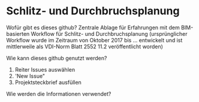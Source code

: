 # Schlitz- und Durchbruchsplanung
Wofür gibt es dieses github?
Zentrale Ablage für Erfahrungen mit dem BIM-basierten Workflow für Schlitz- und Durchbruchsplanung (ursprünglicher Workflow wurde im Zeitraum von Oktober 2017 bis ... entwickelt und ist mittlerweile als VDI-Norm Blatt 2552 11.2 veröffentlicht worden)

Wie kann dieses github genutzt werden?
1. Reiter Issues auswählen
2. 'New Issue"
3. Projektsteckbrief ausfüllen

Wie werden die Informationen verwendet?
